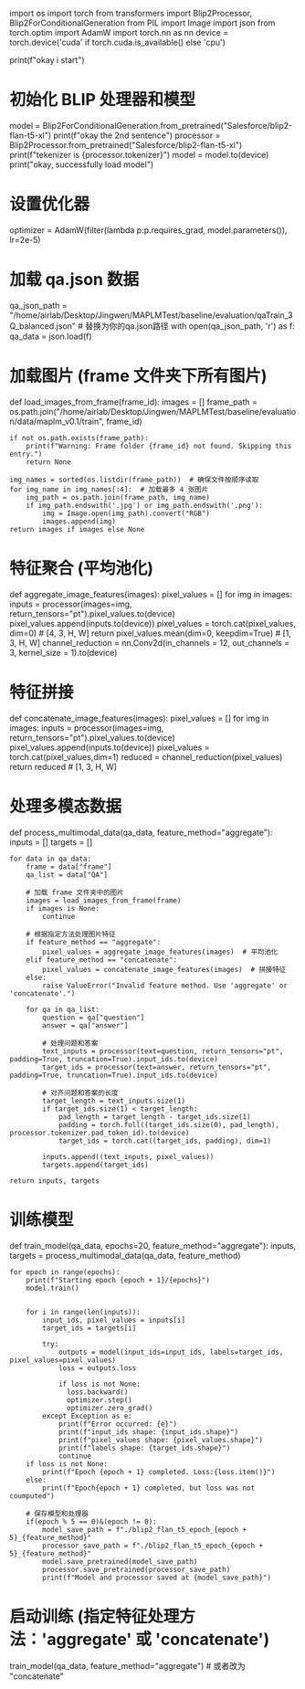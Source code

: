 import os
import torch
from transformers import Blip2Processor, Blip2ForConditionalGeneration
from PIL import Image
import json
from torch.optim import AdamW
import torch.nn as nn
device = torch.device('cuda' if torch.cuda.is_available() else 'cpu')

print(f"okay i start")
# 初始化 BLIP 处理器和模型
model = Blip2ForConditionalGeneration.from_pretrained("Salesforce/blip2-flan-t5-xl")
print(f"okay the 2nd sentence")
processor = Blip2Processor.from_pretrained("Salesforce/blip2-flan-t5-xl")
print(f"tekenizer is {processor.tokenizer}")
model = model.to(device)
print("okay, successfully load model")
# 设置优化器
optimizer = AdamW(filter(lambda p:p.requires_grad, model.parameters()), lr=2e-5)

# 加载 qa.json 数据
qa_json_path = "/home/airlab/Desktop/Jingwen/MAPLMTest/baseline/evaluation/qaTrain_3Q_balanced.json"  # 替换为你的qa.json路径
with open(qa_json_path, 'r') as f:
    qa_data = json.load(f)

# 加载图片 (frame 文件夹下所有图片)
def load_images_from_frame(frame_id):
    images = []
    frame_path = os.path.join("/home/airlab/Desktop/Jingwen/MAPLMTest/baseline/evaluation/data/maplm_v0.1/train", frame_id)

    if not os.path.exists(frame_path):
        print(f"Warning: Frame folder {frame_id} not found. Skipping this entry.")
        return None

    img_names = sorted(os.listdir(frame_path))  # 确保文件按顺序读取
    for img_name in img_names[:4]:  # 加载最多 4 张图片
        img_path = os.path.join(frame_path, img_name)
        if img_path.endswith('.jpg') or img_path.endswith('.png'):
            img = Image.open(img_path).convert("RGB")
            images.append(img)
    return images if images else None

# 特征聚合 (平均池化)
def aggregate_image_features(images):
    pixel_values = []
    for img in images:
        inputs = processor(images=img, return_tensors="pt").pixel_values.to(device)
        pixel_values.append(inputs.to(device))
    pixel_values = torch.cat(pixel_values, dim=0)  # [4, 3, H, W]
    return pixel_values.mean(dim=0, keepdim=True)  # [1, 3, H, W]
channel_reduction = nn.Conv2d(in_channels = 12, out_channels = 3, kernel_size = 1).to(device)
# 特征拼接
def concatenate_image_features(images):
    pixel_values = []
    for img in images:
        inputs = processor(images=img, return_tensors="pt").pixel_values.to(device)
        pixel_values.append(inputs.to(device))
    pixel_values = torch.cat(pixel_values,dim=1)
    reduced = channel_reduction(pixel_values)
    return reduced # [1, 3, H, W]

# 处理多模态数据
def process_multimodal_data(qa_data, feature_method="aggregate"):
    inputs = []
    targets = []

    for data in qa_data:
        frame = data["frame"]
        qa_list = data["QA"]

        # 加载 frame 文件夹中的图片
        images = load_images_from_frame(frame)
        if images is None:
            continue

        # 根据指定方法处理图片特征
        if feature_method == "aggregate":
            pixel_values = aggregate_image_features(images)  # 平均池化
        elif feature_method == "concatenate":
            pixel_values = concatenate_image_features(images)  # 拼接特征
        else:
            raise ValueError("Invalid feature method. Use 'aggregate' or 'concatenate'.")

        for qa in qa_list:
            question = qa["question"]
            answer = qa["answer"]

            # 处理问题和答案
            text_inputs = processor(text=question, return_tensors="pt", padding=True, truncation=True).input_ids.to(device)
            target_ids = processor(text=answer, return_tensors="pt", padding=True, truncation=True).input_ids.to(device)

            # 对齐问题和答案的长度
            target_length = text_inputs.size(1)
            if target_ids.size(1) < target_length:
                pad_length = target_length - target_ids.size(1)
                padding = torch.full((target_ids.size(0), pad_length), processor.tokenizer.pad_token_id).to(device)
                target_ids = torch.cat((target_ids, padding), dim=1)

            inputs.append((text_inputs, pixel_values))
            targets.append(target_ids)

    return inputs, targets

# 训练模型
def train_model(qa_data, epochs=20, feature_method="aggregate"):
    inputs, targets = process_multimodal_data(qa_data, feature_method)

    for epoch in range(epochs):
        print(f"Starting epoch {epoch + 1}/{epochs}")
        model.train()

    
        for i in range(len(inputs)):
            input_ids, pixel_values = inputs[i]
            target_ids = targets[i]

            try:
                outputs = model(input_ids=input_ids, labels=target_ids, pixel_values=pixel_values)
                loss = outputs.loss
           
                if loss is not None:
                  loss.backward()
                  optimizer.step()
                  optimizer.zero_grad()
            except Exception as e:
                print(f"Error occurred: {e}")
                print(f"input_ids shape: {input_ids.shape}")
                print(f"pixel_values shape: {pixel_values.shape}")
                print(f"labels shape: {target_ids.shape}")
                continue
        if loss is not None:
            print(f"Epoch {epoch + 1} completed. Loss:{loss.item()}")
        else:
            print(f"Epoch{epoch + 1} completed, but loss was not coumputed")

        # 保存模型和处理器
        if(epoch % 5 == 0)&(epoch != 0):
            model_save_path = f"./blip2_flan_t5_epoch_{epoch + 5}_{feature_method}"
            processor_save_path = f"./blip2_flan_t5_epoch_{epoch + 5}_{feature_method}"
            model.save_pretrained(model_save_path)
            processor.save_pretrained(processor_save_path)
            print(f"Model and processor saved at {model_save_path}")

# 启动训练 (指定特征处理方法：'aggregate' 或 'concatenate')
train_model(qa_data, feature_method="aggregate")  # 或者改为 "concatenate"

